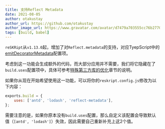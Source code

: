 ```yaml
---
title: 支持Reflect Metadata
date: 2021-08-05
author: otakustay
author_url: https://github.com/otakustay
author_image_url: https://www.gravatar.com/avatar/d7479a703555cc76b277040e5be9b8ca
tags: [build, babel]
---
```


`reSKRipt`从`v1.13.0`起，增加了对`Reflect.metadata`的支持，对应TyepScript中的[emitDecoratorMetadata](https://www.typescriptlang.org/tsconfig#emitDecoratorMetadata)配置项。

考虑到这一功能会生成额外的代码，而大部分应用并不需要，我们将它隐藏在了`build.uses`配置项中，具体可参考[特殊第三方库的优化](https://reskript.vercel.app/docs/settings/build#特殊第三方库的优化)章节的说明。

如果你从现在开始希望使用这一功能，可以将你的`reskript.config.js`修改为以下内容：

```js
exports.build = {
    uses: ['antd', 'lodash', 'reflect-metadata'],
};
```

需要注意的是，如果你原本没有`build.uses`配置，那么自定义该配置会导致默认值（`[antd', 'lodash']`）失效，因此需要自己重新补充上这2个值。
